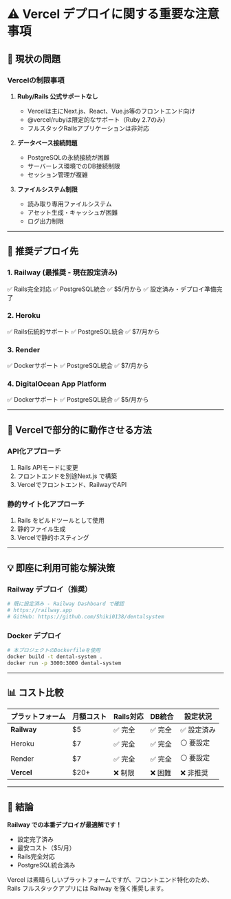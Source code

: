 # ⚠️ Vercel デプロイに関する重要な注意事項

## 🚨 現状の問題

### Vercelの制限事項
1. **Ruby/Rails 公式サポートなし**
   - Vercelは主にNext.js、React、Vue.js等のフロントエンド向け
   - @vercel/rubyは限定的なサポート（Ruby 2.7のみ）
   - フルスタックRailsアプリケーションは非対応

2. **データベース接続問題**
   - PostgreSQLの永続接続が困難
   - サーバーレス環境でのDB接続制限
   - セッション管理が複雑

3. **ファイルシステム制限**
   - 読み取り専用ファイルシステム
   - アセット生成・キャッシュが困難
   - ログ出力制限

---

## 🎯 推奨デプロイ先

### 1. **Railway** (最推奨 - 現在設定済み)
✅ Rails完全対応
✅ PostgreSQL統合
✅ $5/月から
✅ 設定済み・デプロイ準備完了

### 2. **Heroku**
✅ Rails伝統的サポート
✅ PostgreSQL統合
✅ $7/月から

### 3. **Render**
✅ Dockerサポート
✅ PostgreSQL統合
✅ $7/月から

### 4. **DigitalOcean App Platform**
✅ Dockerサポート
✅ PostgreSQL統合
✅ $5/月から

---

## 🔧 Vercelで部分的に動作させる方法

### API化アプローチ
1. Rails APIモードに変更
2. フロントエンドを別途Next.js で構築
3. Vercelでフロントエンド、RailwayでAPI

### 静的サイト化アプローチ
1. Rails をビルドツールとして使用
2. 静的ファイル生成
3. Vercelで静的ホスティング

---

## 💡 即座に利用可能な解決策

### Railway デプロイ（推奨）
```bash
# 既に設定済み - Railway Dashboard で確認
# https://railway.app
# GitHub: https://github.com/Shiki0138/dentalsystem
```

### Docker デプロイ
```bash
# 本プロジェクトのDockerfileを使用
docker build -t dental-system .
docker run -p 3000:3000 dental-system
```

---

## 📊 コスト比較

| プラットフォーム | 月額コスト | Rails対応 | DB統合 | 設定状況 |
|-----------------|-----------|----------|--------|----------|
| **Railway**     | $5        | ✅ 完全   | ✅ 完全 | ✅ 設定済み |
| Heroku          | $7        | ✅ 完全   | ✅ 完全 | ⚪ 要設定 |
| Render          | $7        | ✅ 完全   | ✅ 完全 | ⚪ 要設定 |
| **Vercel**      | $20+      | ❌ 制限   | ❌ 困難 | ❌ 非推奨 |

---

## 🎉 結論

**Railway での本番デプロイが最適解です！**
- 設定完了済み
- 最安コスト（$5/月）
- Rails完全対応
- PostgreSQL統合済み

Vercel は素晴らしいプラットフォームですが、フロントエンド特化のため、
Rails フルスタックアプリには Railway を強く推奨します。